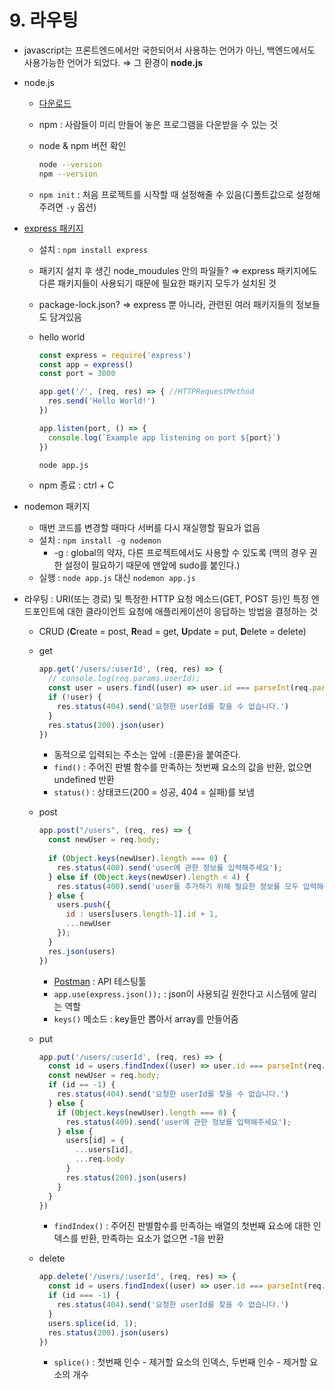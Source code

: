 # 9. 라우팅

- javascript는 프론트엔드에서만 국한되어서 사용하는 언어가 아닌, 백엔드에서도 사용가능한 언어가 되었다. ⇒ 그 환경이 **node.js**

- node.js
    - [다운로드](https://nodejs.org/ko/)
    - npm : 사람들이 미리 만들어 놓은 프로그램을 다운받을 수 있는 것
    - node & npm 버전 확인
        
        ```bash
        node --version
        npm --version
        ```
        
    - `npm init` : 처음 프로젝트를 시작할 때 설정해줄 수 있음(디폴트값으로 설정해주려면 `-y` 옵션)

- [express 패키지](https://expressjs.com/ko/)
    - 설치 : `npm install express`
    - 패키지 설치 후 생긴 node_moudules 안의 파일들? ⇒ express 패키지에도 다른 패키지들이 사용되기 때문에 필요한 패키지 모두가 설치된 것
    - package-lock.json? ⇒ express 뿐 아니라, 관련된 여러 패키지들의 정보들도 담겨있음
    - hello world
        
        ```jsx
        const express = require('express')
        const app = express()
        const port = 3000
        
        app.get('/', (req, res) => { //HTTPRequestMethod
          res.send('Hello World!')
        })
        
        app.listen(port, () => {
          console.log(`Example app listening on port ${port}`)
        })
        ```
        
        ```bash
        node app.js
        ```
        
    - npm 종료 : ctrl + C

- nodemon 패키지
    - 매번 코드를 변경할 때마다 서버를 다시 재실행할 필요가 없음
    - 설치 : `npm install -g nodemon`
        - -g : global의 약자, 다른 프로젝트에서도 사용할 수 있도록 (맥의 경우 권한 설정이 필요하기 때문에 맨앞에 sudo를 붙인다.)
    - 실행 : `node app.js` 대신 `nodemon app.js`

- 라우팅 : URI(또는 경로) 및 특정한 HTTP 요청 메소드(GET, POST 등)인 특정 엔드포인트에 대한 클라이언트 요청에 애플리케이션이 응답하는 방법을 결정하는 것
    - CRUD (**C**reate = post, **R**ead = get, **U**pdate = put, **D**elete = delete)
    - get
        
        ```jsx
        app.get('/users/:userId', (req, res) => {
          // console.log(req.params.userId);
          const user = users.find((user) => user.id === parseInt(req.params.userId));
          if (!user) {
            res.status(404).send('요청한 userId를 찾을 수 없습니다.')
          }
          res.status(200).json(user)
        })
        ```
        
        - 동적으로 입력되는 주소는 앞에 `:`(콜론)을 붙여준다.
        - `find()` : 주어진 판별 함수를 만족하는 첫번째 요소의 값을 반환, 없으면 undefined 반환
        - `status()` : 상태코드(200 = 성공, 404 = 실패)를 보냄
    - post
        
        ```jsx
        app.post("/users", (req, res) => {
          const newUser = req.body;
          
          if (Object.keys(newUser).length === 0) {
            res.status(400).send('user에 관한 정보를 입력해주세요');
          } else if (Object.keys(newUser).length < 4) {
            res.status(400).send('user를 추가하기 위해 필요한 정보를 모두 입력해주세요')
          } else {
            users.push({
              id : users[users.length-1].id + 1,
              ...newUser
            });
          }
          res.json(users)
        })
        ```
        
        - [Postman](https://www.postman.com/downloads/) : API 테스팅툴
        - `app.use(express.json());` : json이 사용되길 원한다고 시스템에 알리는 역할
        - `keys()` 메소드 : key들만 뽑아서 array를 만들어줌
    - put
        
        ```jsx
        app.put('/users/:userId', (req, res) => {
          const id = users.findIndex((user) => user.id === parseInt(req.params.userId));
          const newUser = req.body;
          if (id == -1) {
            res.status(404).send('요청한 userId를 찾을 수 없습니다.')
          } else {
            if (Object.keys(newUser).length === 0) {
              res.status(400).send('user에 관한 정보를 입력해주세요');
            } else {
              users[id] = {
                ...users[id],
                ...req.body
              }
              res.status(200).json(users)
            }
          }
        })
        ```
        
        - `findIndex()` : 주어진 판별함수를 만족하는 배열의 첫번째 요소에 대한 인덱스를 반환, 만족하는 요소가 없으면 -1을 반환
    - delete
        
        ```jsx
        app.delete('/users/:userId', (req, res) => {
          const id = users.findIndex((user) => user.id === parseInt(req.params.userId));
          if (id === -1) {
            res.status(404).send('요청한 userId를 찾을 수 없습니다.')
          }
          users.splice(id, 1);
          res.status(200).json(users)
        })
        ```
        
        - `splice()` : 첫번째 인수 - 제거할 요소의 인덱스, 두번째 인수 - 제거할 요소의 개수
